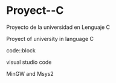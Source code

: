 # Proyect--C
Proyecto de la universidad  en Lenguaje C


Proyect of university in language C

code::block 

visual studio code

MinGW  and Msys2
